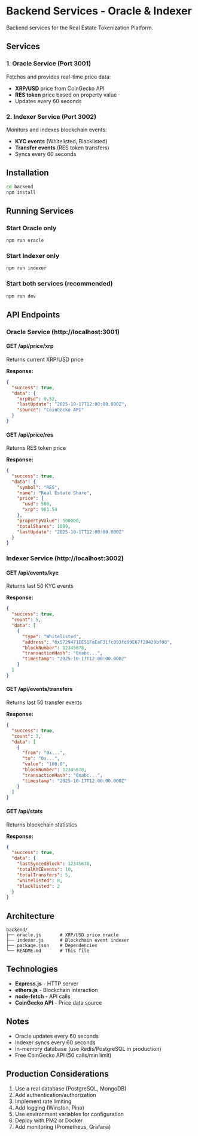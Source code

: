 # Backend Services - Oracle & Indexer

Backend services for the Real Estate Tokenization Platform.

## Services

### 1. Oracle Service (Port 3001)
Fetches and provides real-time price data:
- **XRP/USD** price from CoinGecko API
- **RES token** price based on property value
- Updates every 60 seconds

### 2. Indexer Service (Port 3002)
Monitors and indexes blockchain events:
- **KYC events** (Whitelisted, Blacklisted)
- **Transfer events** (RES token transfers)
- Syncs every 60 seconds

## Installation

```bash
cd backend
npm install
```

## Running Services

### Start Oracle only
```bash
npm run oracle
```

### Start Indexer only
```bash
npm run indexer
```

### Start both services (recommended)
```bash
npm run dev
```

## API Endpoints

### Oracle Service (http://localhost:3001)

#### GET /api/price/xrp
Returns current XRP/USD price

**Response:**
```json
{
  "success": true,
  "data": {
    "xrpUsd": 0.52,
    "lastUpdate": "2025-10-17T12:00:00.000Z",
    "source": "CoinGecko API"
  }
}
```

#### GET /api/price/res
Returns RES token price

**Response:**
```json
{
  "success": true,
  "data": {
    "symbol": "RES",
    "name": "Real Estate Share",
    "price": {
      "usd": 500,
      "xrp": 961.54
    },
    "propertyValue": 500000,
    "totalShares": 1000,
    "lastUpdate": "2025-10-17T12:00:00.000Z"
  }
}
```

### Indexer Service (http://localhost:3002)

#### GET /api/events/kyc
Returns last 50 KYC events

**Response:**
```json
{
  "success": true,
  "count": 5,
  "data": [
    {
      "type": "Whitelisted",
      "address": "0x5729471EE51FaEaF31fc093fd99E67f28429bf00",
      "blockNumber": 12345678,
      "transactionHash": "0xabc...",
      "timestamp": "2025-10-17T12:00:00.000Z"
    }
  ]
}
```

#### GET /api/events/transfers
Returns last 50 transfer events

**Response:**
```json
{
  "success": true,
  "count": 3,
  "data": [
    {
      "from": "0x...",
      "to": "0x...",
      "value": "100.0",
      "blockNumber": 12345678,
      "transactionHash": "0xabc...",
      "timestamp": "2025-10-17T12:00:00.000Z"
    }
  ]
}
```

#### GET /api/stats
Returns blockchain statistics

**Response:**
```json
{
  "success": true,
  "data": {
    "lastSyncedBlock": 12345678,
    "totalKYCEvents": 10,
    "totalTransfers": 5,
    "whitelisted": 8,
    "blacklisted": 2
  }
}
```

## Architecture

```
backend/
├── oracle.js       # XRP/USD price oracle
├── indexer.js      # Blockchain event indexer
├── package.json    # Dependencies
└── README.md       # This file
```

## Technologies

- **Express.js** - HTTP server
- **ethers.js** - Blockchain interaction
- **node-fetch** - API calls
- **CoinGecko API** - Price data source

## Notes

- Oracle updates every 60 seconds
- Indexer syncs every 60 seconds
- In-memory database (use Redis/PostgreSQL in production)
- Free CoinGecko API (50 calls/min limit)

## Production Considerations

1. Use a real database (PostgreSQL, MongoDB)
2. Add authentication/authorization
3. Implement rate limiting
4. Add logging (Winston, Pino)
5. Use environment variables for configuration
6. Deploy with PM2 or Docker
7. Add monitoring (Prometheus, Grafana)
